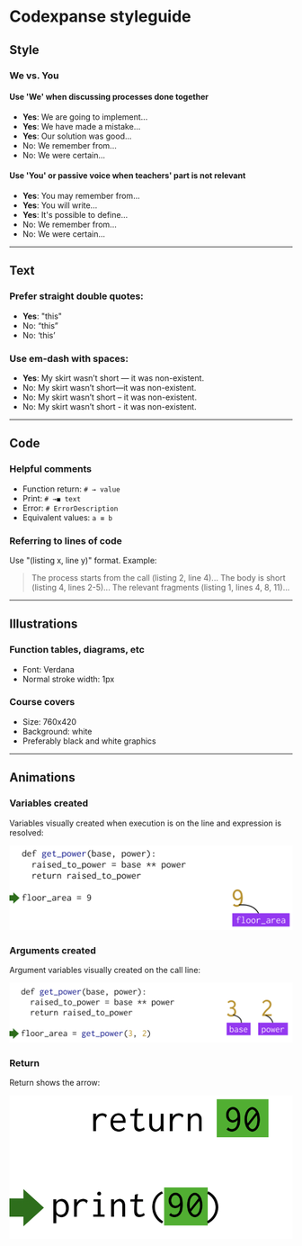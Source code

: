 # Codexpanse styleguide

## Style

### We vs. You

#### Use 'We' when discussing processes done together

- **Yes**: We are going to implement...
- **Yes**: We have made a mistake...
- **Yes**: Our solution was good...
- No: We remember from...
- No: We were certain...

#### Use 'You' or passive voice  when teachers' part is not relevant

- **Yes**: You may remember from...
- **Yes**: You will write...
- **Yes**: It's possible to define...
- No: We remember from...
- No: We were certain...

---

## Text

### Prefer straight double quotes:

- **Yes**: "this"
- No: “this”
- No: ‘this’

### Use em-dash with spaces:

- **Yes**: My skirt wasn’t short — it was non-existent.
- No: My skirt wasn’t short—it was non-existent.
- No: My skirt wasn’t short – it was non-existent.
- No: My skirt wasn’t short - it was non-existent.

---

## Code

### Helpful comments

- Function return: `# → value`
- Print: `# →◼ text`
- Error: `# ErrorDescription`
- Equivalent values: `a ≡ b`

### Referring to lines of code

Use "(listing x, line y)" format. Example: 

> The process starts from the call (listing 2, line 4)...
> The body is short (listing 4, lines 2-5)...
> The relevant fragments (listing 1, lines 4, 8, 11)...

---

## Illustrations

### Function tables, diagrams, etc

- Font: Verdana
- Normal stroke width: 1px

### Course covers

- Size: 760x420
- Background: white
- Preferably black and white graphics

---

## Animations

### Variables created

Variables visually created when execution is on the line and expression is resolved:

![](images/var_created.png)

### Arguments created

Argument variables visually created on the call line:

![](images/args_created.png)

### Return

Return shows the arrow:

![](images/return.png)
